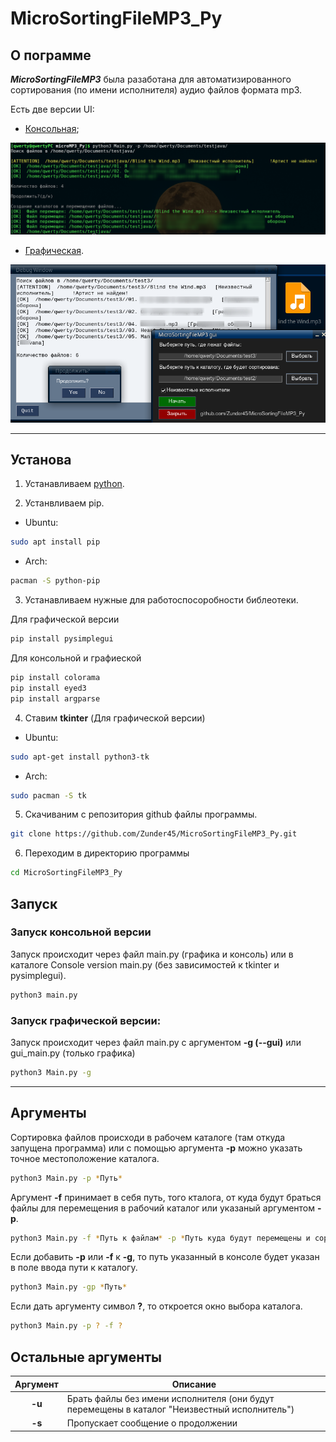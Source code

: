 # MicroSortingFileMP3_Py

## О пограмме
___MicroSortingFileMP3___ была разаботана для автоматизированного сортирования (по имени исполнителя) аудио файлов формата mp3. 

Есть две версии UI: 
- [Консольная](#cl);

![console](img/console.png)

- [Графическая](#gr).

![gui](img/gui.png)



***
## Установа 

1. Устанавливаем [python](https://www.python.org/).

2.  Устанвливаем pip.

- Ubuntu:

```sh
sudo apt install pip
```

- Arch:

```sh
pacman -S python-pip
```



3.  Устанавливаем нужные для работоспосоробности библеотеки.

Для графической версии
```sh
pip install pysimplegui
```

Для консольной и графиеской
```sh
pip install colorama
pip install eyed3
pip install argparse
``` 

4. Ставим **tkinter** (Для графической версии)
- Ubuntu:

```sh
sudo apt-get install python3-tk
```

- Arch:

```sh
sudo pacman -S tk
```


5. Скачиваним с  репозитория github файлы программы.

``` sh
git clone https://github.com/Zunder45/MicroSortingFileMP3_Py.git 
```

6. Переходим в директорию программы

```sh
cd MicroSortingFileMP3_Py 
```

## Запуск

<h3 id="cl"> Запуск консольной версии</h3>

Запуск происходит через файл main.py (графика и консоль) или в каталоге Console version main.py (без зависимостей к tkinter и pysimplegui).

```sh
python3 main.py 
```

<h3 id="gr">Запуск графической версии:</h3>

Запуск происходит через файл main.py с аргументом **-g (--gui)** или gui_main.py (только графика)

```sh
python3 Main.py -g   
```

***
## Аргументы

Сортировка файлов происходи в рабочем каталоге (там откуда запущена программа) или с помощью аргумента **-p** можно указать точное местоположение каталога.

```sh
python3 Main.py -p *Путь*
```

Аргумент **-f**  принимает в себя путь, того кталога, от куда будут браться файлы для перемещения в рабочий каталог или указаный аргументом **-p**.

```sh
python3 Main.py -f *Путь к файлам* -p *Путь куда будут перемещены и сортированы файлы*
```

Если добавить **-p** или **-f** к **-g**, то путь указанный в консоле будет указан в поле ввода пути к каталогу.

```sh
python3 Main.py -gp *Путь*
```

Если дать аргументу символ **?**, то откроется окно выбора каталога. 

```sh
python3 Main.py -p ? -f ?
```


## Остальные аргументы

|Аргумент|Описание|
|:--------:|--------|
|**-u**  | Брать файлы без имени исполнителя (они будут перемещены в каталог       "Неизвестный исполнитель")|
|**-s**  | Пропускает сообщение о продолжении|



